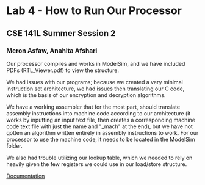 # Lab 4 - How to Run Our Processor
## CSE 141L Summer Session 2
### Meron Asfaw, Anahita Afshari
Our processor compiles and works in ModelSim, and we have included PDFs (RTL_Viewer.pdf) to view the structure.

We had issues with our programs; because we created a very minimal instruction set architecture, we had issues then translating our C code, which is the basis of our encryption and decryption algorithms. 

We have a working assembler that for the most part, should translate assembly instructions into machine code according to our architecture (it works by inputting an input text file, then creates a corresponding machine code text file with just the name and "_mach" at the end), but we have not gotten an algorithm written entirely in assembly instructions to work. For our processor to use the machine code, it needs to be located in the ModelSim folder.

We also had trouble utilizing our lookup table, which we needed to rely on heavily given the few registers we could use in our load/store structure.

[Documentation](https://docs.google.com/document/d/1zPGzerhKU82PL_rC6OqJes_wkMp9okdTKpOyBXOiYU8/edit?usp=sharing)